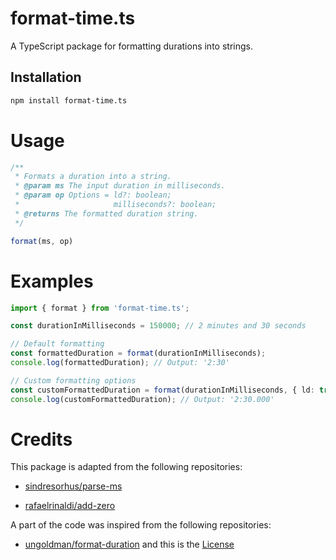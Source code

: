 # format-time.ts

A TypeScript package for formatting durations into strings.

## Installation

```bash
npm install format-time.ts
```

# Usage

```ts
/**
 * Formats a duration into a string.
 * @param ms The input duration in milliseconds.
 * @param op Options = ld?: boolean;
 *                     milliseconds?: boolean;
 * @returns The formatted duration string.
 */

format(ms, op)
```

# Examples

```ts
import { format } from 'format-time.ts';

const durationInMilliseconds = 150000; // 2 minutes and 30 seconds

// Default formatting
const formattedDuration = format(durationInMilliseconds);
console.log(formattedDuration); // Output: '2:30'

// Custom formatting options
const customFormattedDuration = format(durationInMilliseconds, { ld: true, milliseconds: true });
console.log(customFormattedDuration); // Output: '2:30.000'
```

# Credits

This package is adapted from the following repositories:

* [sindresorhus/parse-ms](https://github.com/sindresorhus/parse-ms)

* [rafaelrinaldi/add-zero](https://github.com/rafaelrinaldi/add-zero)

A part of the code was inspired from the following repositories:

* [ungoldman/format-duration](https://github.com/ungoldman/format-duration) and this is the [License](https://github.com/ungoldman/format-duration/blob/main/LICENSE.md)